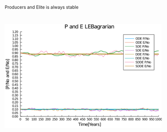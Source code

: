 
Producers and Elite is always stable

<br>


![People and ELite](https://raw.githubusercontent.com/joeganiomego/TYSDS_2020CE/main/agrarian/agrarian_PandE/SDDE_PandE_LEBagrarian01_3.png)
